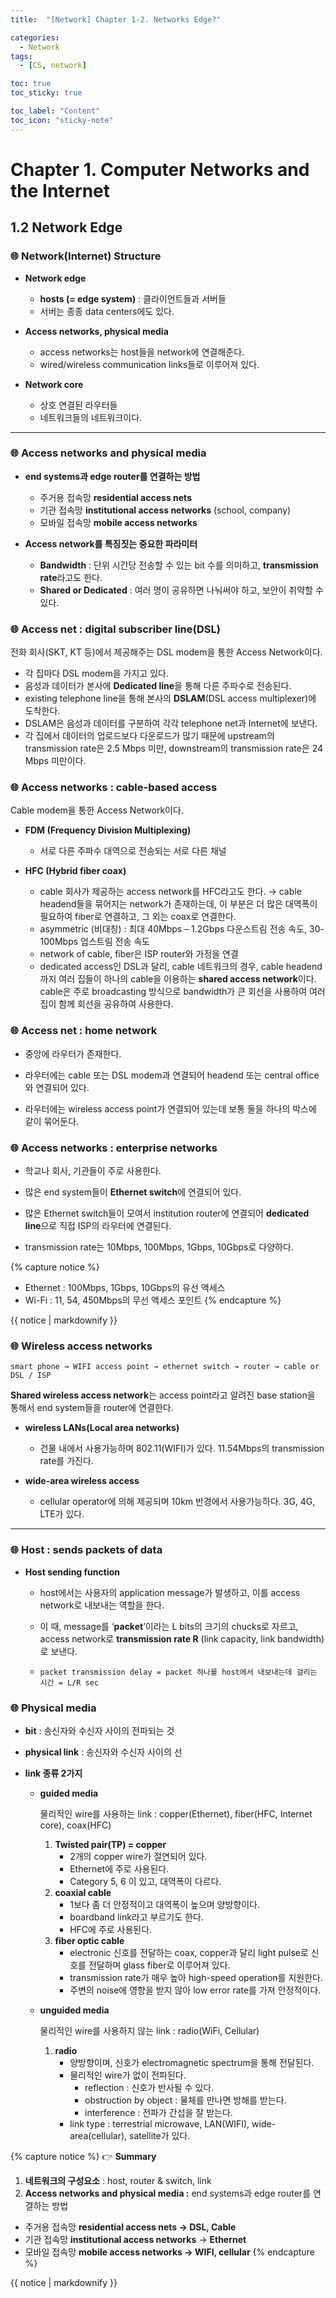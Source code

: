 ```yaml
---
title:  "[Network] Chapter 1-2. Networks Edge?" 

categories:
  - Network
tags:
  - [CS, network]

toc: true
toc_sticky: true

toc_label: "Content"
toc_icon: "sticky-note"
---
```


# Chapter 1. Computer Networks and the Internet

## 1.2 Network Edge

### 🌐 Network(Internet) Structure

- **Network edge**

  - **hosts (= edge system)** : 클라이언트들과 서버들
  - 서버는 종종 data centers에도 있다. 

- **Access networks, physical media**

  - access networks는 host들을 network에 연결해준다. 
  - wired/wireless communication links들로 이루어져 있다. 

- **Network core**

  - 상호 연결된 라우터들
  - 네트워크들의 네트워크이다. 

---
### 🌐 **Access networks and physical media**

- **end systems과 edge router를 연결하는 방법**

  - 주거용 접속망 **residential access nets**
  - 기관 접속망 **institutional access networks** (school, company)
  - 모바일 접속망 **mobile access networks**

- **Access network를 특징짓는 중요한 파라미터**

  - **Bandwidth** : 단위 시간당 전송할 수 있는 bit 수를 의미하고, **transmission rate**라고도 한다.
  - **Shared or Dedicated** : 여러 명이 공유하면 나눠써야 하고, 보안이 취약할 수 있다.


### 🌐 Access net : digital subscriber line(DSL)

전화 회사(SKT, KT 등)에서 제공해주는 DSL modem을 통한 Access Network이다. 

- 각 집마다 DSL modem을 가지고 있다.
- 음성과 데이터가 본사에 **Dedicated line**을 통해 다른 주파수로 전송된다.
- existing telephone line을 통해 본사의 **DSLAM**(DSL access multiplexer)에 도착한다.
- DSLAM은 음성과 데이터를 구분하여 각각 telephone net과 Internet에 보낸다.
- 각 집에서 데이터의 업로드보다 다운로드가 많기 때문에 upstream의 transmission rate은 2.5 Mbps 미만, downstream의 transmission rate은 24 Mbps 미만이다.


### 🌐 Access networks : cable-based access

Cable modem을 통한 Access Network이다. 

- **FDM (Frequency Division Multiplexing)** 

  - 서로 다른 주파수 대역으로 전송되는 서로 다른 채널

- **HFC (Hybrid fiber coax)** 

  - cable 회사가 제공하는 access network를 HFC라고도 한다. 
  → cable headend들을 묶어지는 network가 존재하는데, 이 부분은 더 많은 대역폭이 필요하여 fiber로 연결하고, 그 외는 coax로 연결한다.
  - asymmetric (비대칭) : 최대 40Mbps – 1.2Gbps 다운스트림 전송 속도, 30-100Mbps 업스트림 전송 속도
  - network of cable, fiber은 ISP router와 가정을 연결
  - dedicated access인 DSL과 달리, cable 네트워크의 경우, cable headend까지 여러 집들이 하나의 cable을 이용하는 **shared access network**이다. cable은 주로 broadcasting 방식으로 bandwidth가 큰 회선을 사용하여 여러 집이 함께 회선을 공유하여 사용한다.


### 🌐 Access net : home network

- 중앙에 라우터가 존재한다.

- 라우터에는 cable 또는 DSL modem과 연결되어 headend 또는 central office와 연결되어 있다. 

- 라우터에는 wireless access point가 연결되어 있는데 보통 둘을 하나의 박스에 같이 묶어둔다. 


### 🌐 Access networks : enterprise networks

- 학교나 회사, 기관들이 주로 사용한다. 

- 많은 end system들이 **Ethernet switch**에 연결되어 있다. 

- 많은 Ethernet switch들이 모여서 institution router에 연결되어 **dedicated line**으로 직접 ISP의 라우터에 연결된다. 

- transmission rate는 10Mbps, 100Mbps, 1Gbps, 10Gbps로 다양하다. 

{% capture notice %}
- Ethernet : 100Mbps, 1Gbps, 10Gbps의 유선 액세스
- Wi-Fi : 11, 54, 450Mbps의 무선 액세스 포인트
{% endcapture %}
<div class="notice">{{ notice | markdownify }}</div>


### 🌐 Wireless access networks

`smart phone → WIFI access point → ethernet switch → router → cable or DSL / ISP `

**Shared wireless access network**는 access point라고 알려진 base station을 통해서 end system들을 router에 연결한다. 

- **wireless LANs(Local area networks)**

  - 건물 내에서 사용가능하며 802.11(WIFI)가 있다. 11.54Mbps의 transmission rate를 가진다. 

- **wide-area wireless access**

  - cellular operator에 의해 제공되며 10km 반경에서 사용가능하다. 3G, 4G, LTE가 있다. 

---
### 🌐 Host : sends packets of data

- **Host sending function**

  - host에서는 사용자의 application message가 발생하고, 이를 access network로 내보내는 역할을 한다. 

  - 이 때, message를 ‘**packet**’이라는 L bits의 크기의 chucks로 자르고, access network로 **transmission rate R** (link capacity, link bandwidth)로 보낸다. 

  - `packet transmission delay = packet 하나를 host에서 내보내는데 걸리는 시간 = L/R sec`

### 🌐 Physical media

- **bit** : 송신자와 수신자 사이의 전파되는 것

- **physical link** : 송신자와 수신자 사이의 선

- **link 종류 2가지**

  - **guided media**
      
      물리적인 wire를 사용하는 link : copper(Ethernet), fiber(HFC, Internet core), coax(HFC)
      
      1. **Twisted pair(TP) = copper**
          - 2개의 copper wire가 절연되어 있다.
          - Ethernet에 주로 사용된다.
          - Category 5, 6 이 있고, 대역폭이 다르다.
      2. **coaxial cable**
          - 1보다 좀 더 안정적이고 대역폭이 높으며 양방향이다.
          - boardband link라고 부르기도 한다.
          - HFC에 주로 사용된다.
      3. **fiber optic cable** 
          - electronic 신호를 전달하는 coax, copper과 달리 light pulse로 신호를 전달하며 glass fiber로 이루어져 있다.
          - transmission rate가 매우 높아 high-speed operation를 지원한다.
          - 주변의 noise에 영향을 받지 않아 low error rate를 가져 안정적이다.
  - **unguided media**
      
      물리적인 wire를 사용하지 않는 link : radio(WiFi, Cellular)
      
      1. **radio**
          - 양방향이며, 신호가 electromagnetic spectrum을 통해 전달된다.
          - 물리적인 wire가 없이 전파된다.
              - reflection : 신호가 반사될 수 있다.
              - obstruction by object : 물체를 만나면 방해를 받는다.
              - interference : 전파가 간섭을 잘 받는다.
          - link type : terrestrial microwave, LAN(WIFI), wide-area(cellular), satellite가 있다.

{% capture notice %}
👉 **Summary**    
1. **네트워크의 구성요소** : host, router & switch, link    
2. **Access networks and physical media :** end systems과 edge router를 연결하는 방법

  - 주거용 접속망 **residential access nets → DSL, Cable**
  - 기관 접속망 **institutional access networks** → **Ethernet**
  - 모바일 접속망 **mobile access networks → WIFI, cellular**
{% endcapture %}
<div class="notice--primary">{{ notice | markdownify }}</div>